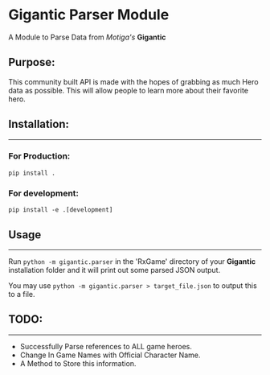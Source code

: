 # Gigantic Parser Module

A Module to Parse Data from *Motiga's* **Gigantic**

## Purpose:
This community built API is made with the hopes of grabbing as much Hero data as possible. This will allow people to learn more about their favorite hero.

## Installation:
---

### For Production:
```
pip install .
```

### For development:
```
pip install -e .[development]
```

## Usage
---
Run `python -m gigantic.parser` in the 'RxGame' directory of your __Gigantic__ installation folder and it will print out some parsed JSON output.

You may use `python -m gigantic.parser > target_file.json` to output this to a file.



## TODO:
---

* Successfully Parse references to ALL game heroes.
* Change In Game Names with Official Character Name.
* A Method to Store this information.
